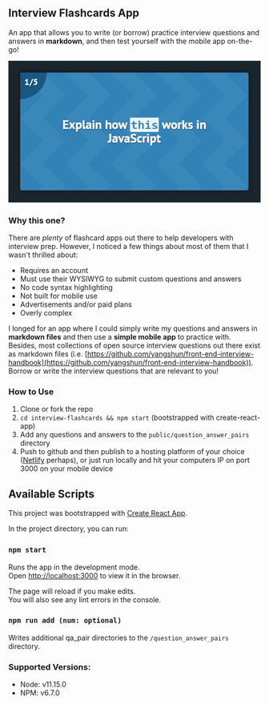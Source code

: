 ## Interview Flashcards App

An app that allows you to write (or borrow) practice interview questions and answers in **markdown**, and then test yourself with the mobile app on-the-go!

![Image Preview of the Mobile App](images/example.png)

### Why this one?
There are _plenty_ of flashcard apps out there to help developers with interview prep. However, I noticed a few things about most of them that I wasn't thrilled about:

* Requires an account 
* Must use their WYSIWYG to submit custom questions and answers
* No code syntax highlighting
* Not built for mobile use
* Advertisements and/or paid plans
* Overly complex

I longed for an app where I could simply write my questions and answers in **markdown files** and then use a **simple mobile app** to practice with. Besides, most collections of open source interview questions out there exist as markdown files (i.e. [https://github.com/yangshun/front-end-interview-handbook](https://github.com/yangshun/front-end-interview-handbook)). Borrow or write the interview questions that are relevant to you!

### How to Use

1. Clone or fork the repo
2. `cd interview-flashcards && npm start` (bootstrapped with create-react-app) 
3. Add any questions and answers to the `public/question_answer_pairs` directory
4. Push to github and then publish to a hosting platform of your choice ([Netlify](https://www.netlify.com/) perhaps), or just run locally and hit your computers IP on port 3000 on your mobile device

## Available Scripts

This project was bootstrapped with [Create React App](https://github.com/facebook/create-react-app).

In the project directory, you can run:

### `npm start`

Runs the app in the development mode.<br />
Open [http://localhost:3000](http://localhost:3000) to view it in the browser.

The page will reload if you make edits.<br />
You will also see any lint errors in the console.

### `npm run add (num: optional)`

Writes additional qa_pair directories to the `/question_answer_pairs` directory.

### Supported Versions:

* Node: v11.15.0
* NPM: v6.7.0